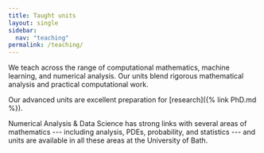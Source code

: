 ```yaml
---
title: Taught units
layout: single
sidebar:
  nav: "teaching"
permalink: /teaching/
---
```

We teach across the range of computational mathematics, machine learning, and numerical analysis. Our units blend rigorous mathematical analysis and practical computational work. 

Our advanced units are excellent preparation for [research]({% link PhD.md %}).

Numerical Analysis & Data Science has strong links with several areas of mathematics --- including analysis, PDEs, probability, and statistics --- and units are available in all these areas at the University of Bath.